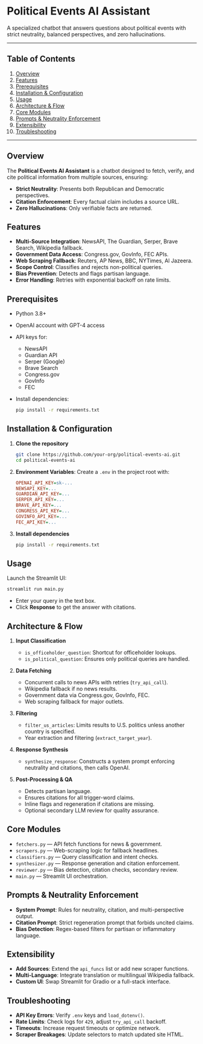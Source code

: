 # Political Events AI Assistant

A specialized chatbot that answers questions about political events with strict neutrality, balanced perspectives, and zero hallucinations.

---

## Table of Contents

1. [Overview](#overview)
2. [Features](#features)
3. [Prerequisites](#prerequisites)
4. [Installation & Configuration](#installation--configuration)
5. [Usage](#usage)
6. [Architecture & Flow](#architecture--flow)
7. [Core Modules](#core-modules)
8. [Prompts & Neutrality Enforcement](#prompts--neutrality-enforcement)
9. [Extensibility](#extensibility)
10. [Troubleshooting](#troubleshooting)

---

## Overview

The **Political Events AI Assistant** is a chatbot designed to fetch, verify, and cite political information from multiple sources, ensuring:

* **Strict Neutrality**: Presents both Republican and Democratic perspectives.
* **Citation Enforcement**: Every factual claim includes a source URL.
* **Zero Hallucinations**: Only verifiable facts are returned.

## Features

* **Multi-Source Integration**: NewsAPI, The Guardian, Serper, Brave Search, Wikipedia fallback.
* **Government Data Access**: Congress.gov, GovInfo, FEC APIs.
* **Web Scraping Fallback**: Reuters, AP News, BBC, NYTimes, Al Jazeera.
* **Scope Control**: Classifies and rejects non-political queries.
* **Bias Prevention**: Detects and flags partisan language.
* **Error Handling**: Retries with exponential backoff on rate limits.

## Prerequisites

* Python 3.8+
* OpenAI account with GPT-4 access
* API keys for:

  * NewsAPI
  * Guardian API
  * Serper (Google)
  * Brave Search
  * Congress.gov
  * GovInfo
  * FEC
* Install dependencies:

  ```bash
  pip install -r requirements.txt
  ```

## Installation & Configuration

1. **Clone the repository**

   ```bash
   git clone https://github.com/your-org/political-events-ai.git
   cd political-events-ai
   ```
2. **Environment Variables**: Create a `.env` in the project root with:

   ```ini
   OPENAI_API_KEY=sk-...
   NEWSAPI_KEY=...
   GUARDIAN_API_KEY=...
   SERPER_API_KEY=...
   BRAVE_API_KEY=...
   CONGRESS_API_KEY=...
   GOVINFO_API_KEY=...
   FEC_API_KEY=...
   ```
3. **Install dependencies**

   ```bash
   pip install -r requirements.txt
   ```

## Usage

Launch the Streamlit UI:

```bash
streamlit run main.py
```

* Enter your query in the text box.
* Click **Response** to get the answer with citations.

## Architecture & Flow

1. **Input Classification**

   * `is_officeholder_question`: Shortcut for officeholder lookups.
   * `is_political_question`: Ensures only political queries are handled.

2. **Data Fetching**

   * Concurrent calls to news APIs with retries (`try_api_call`).
   * Wikipedia fallback if no news results.
   * Government data via Congress.gov, GovInfo, FEC.
   * Web scraping fallback for major outlets.

3. **Filtering**

   * `filter_us_articles`: Limits results to U.S. politics unless another country is specified.
   * Year extraction and filtering (`extract_target_year`).

4. **Response Synthesis**

   * `synthesize_response`: Constructs a system prompt enforcing neutrality and citations, then calls OpenAI.

5. **Post-Processing & QA**

   * Detects partisan language.
   * Ensures citations for all trigger-word claims.
   * Inline flags and regeneration if citations are missing.
   * Optional secondary LLM review for quality assurance.

## Core Modules

* `fetchers.py` — API fetch functions for news & government.
* `scrapers.py` — Web-scraping logic for fallback headlines.
* `classifiers.py` — Query classification and intent checks.
* `synthesizer.py` — Response generation and citation enforcement.
* `reviewer.py` — Bias detection, citation checks, secondary review.
* `main.py` — Streamlit UI orchestration.

## Prompts & Neutrality Enforcement

* **System Prompt**: Rules for neutrality, citation, and multi-perspective output.
* **Citation Prompt**: Strict regeneration prompt that forbids uncited claims.
* **Bias Detection**: Regex-based filters for partisan or inflammatory language.

## Extensibility

* **Add Sources**: Extend the `api_funcs` list or add new scraper functions.
* **Multi-Language**: Integrate translation or multilingual Wikipedia fallback.
* **Custom UI**: Swap Streamlit for Gradio or a full-stack interface.

## Troubleshooting

* **API Key Errors**: Verify `.env` keys and `load_dotenv()`.
* **Rate Limits**: Check logs for `429`, adjust `try_api_call` backoff.
* **Timeouts**: Increase request timeouts or optimize network.
* **Scraper Breakages**: Update selectors to match updated site HTML.
